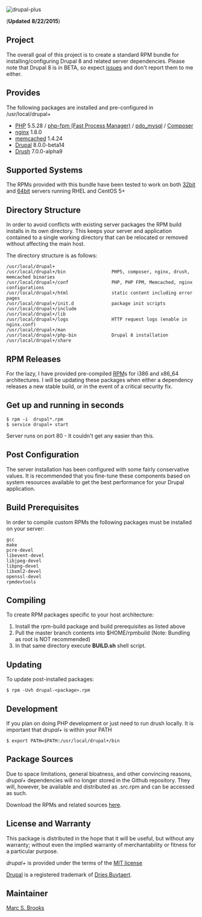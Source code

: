 <img src="https://github.com/nuxy/drupal8-plus/raw/master/preview.jpg" alt="drupal-plus" />

(**Updated** **8/22/2015**)

## Project

The overall goal of this project is to create a standard RPM bundle for installing/configuring Drupal 8 and related server dependencies.  Please note that Drupal 8 is in BETA, so expect [issues](https://www.drupal.org/project/issues/drupal?status=Open&priorities=All&categories=All&version=8.0.0-beta14&component=All) and don't report them to me either.

## Provides

The following packages are installed and pre-configured in /usr/local/drupal+

*   [PHP](http://php.net) 5.5.28 / [php-fpm (Fast Process Manager)](http://php-fpm.org) / [pdo_mysql](http://www.php.net/manual/en/ref.pdo-mysql.php) / [Composer](https://getcomposer.org)
*   [nginx](http://nginx.org) 1.8.0
*   [memcached](http://memcached.org) 1.4.24
*   [Drupal](http://drupal.org) 8.0.0-beta14
*   [Drush](https://github.com/drush-ops/drush) 7.0.0-alpha9

## Supported Systems

The RPMs provided with this bundle have been tested to work on both [32bit](https://labs.mbrooks.info/files/drupal8-plus/i386) and [64bit](https://labs.mbrooks.info/files/drupal8-plus/x86_64) servers running RHEL and CentOS 5+

## Directory Structure

In order to avoid conflicts with existing server packages the RPM build installs in its own directory.  This keeps your server and application contained to a single working directory that can be relocated or removed without affecting the main host.

The directory structure is as follows:

    /usr/local/drupal+
    /usr/local/drupal+/bin                 PHP5, composer, nginx, drush, memcached binaries
    /usr/local/drupal+/conf                PHP, PHP FPM, Memcached, nginx configurations
    /usr/local/drupal+/html                static content including error pages
    /usr/local/drupal+/init.d              package init scripts
    /usr/local/drupal+/include
    /usr/local/drupal+/lib
    /usr/local/drupal+/logs                HTTP request logs (enable in nginx.conf)
    /usr/local/drupal+/man
    /usr/local/drupal+/php-bin             Drupal 8 installation
    /usr/local/drupal+/share

## RPM Releases

For the lazy, I have provided pre-compiled [RPM](https://labs.mbrooks.info/files/drupal8-plus)s for i386 and x86_64 architectures.  I will be updating these packages when either a dependency releases a new stable build, or in the event of a critical security fix.

## Get up and running in seconds

    $ rpm -i  drupal*.rpm
    $ service drupal+ start

Server runs on port 80 - It couldn't get any easier than this.

## Post Configuration

The server installation has been configured with some fairly conservative values.  It is recommended that you fine-tune these components based on system resources available to get the best performance for your Drupal application.

## Build Prerequisites

In order to compile custom RPMs the following packages must be installed on your server:

    gcc
    make
    pcre-devel
    libevent-devel
    libjpeg-devel
    libpng-devel
    libxml2-devel
    openssl-devel
    rpmdevtools

## Compiling

To create RPM packages specific to your host architecture:

1.  Install the rpm-build package and build prerequisites as listed above
2.  Pull the master branch contents into $HOME/rpmbuild (Note: Bundling as root is NOT recommended)
3.  In that same directory execute **BUILD.sh** shell script.

## Updating

To update post-installed packages:

    $ rpm -Uvh drupal-<package>.rpm

## Development

If you plan on doing PHP development or just need to run drush locally. It is important that *drupal+* is within your PATH

    $ export PATH=$PATH:/usr/local/drupal+/bin

## Package Sources

Due to space limitations, general bloatness, and other convincing reasons, *drupal+* dependencies will no longer stored in the Github repository. They will, however, be available and distributed as .src.rpm and can be accessed as such.

Download the RPMs and related sources [here](https://labs.mbrooks.info/files/drupal8-plus).

## License and Warranty

This package is distributed in the hope that it will be useful, but without any warranty; without even the implied warranty of merchantability or fitness for a particular purpose.

*drupal+* is provided under the terms of the [MIT license](http://www.opensource.org/licenses/mit-license.php)

[Drupal](http://drupal.com) is a registered trademark of [Dries Buytaert](http://buytaert.net).

## Maintainer

[Marc S. Brooks](https://github.com/nuxy)
